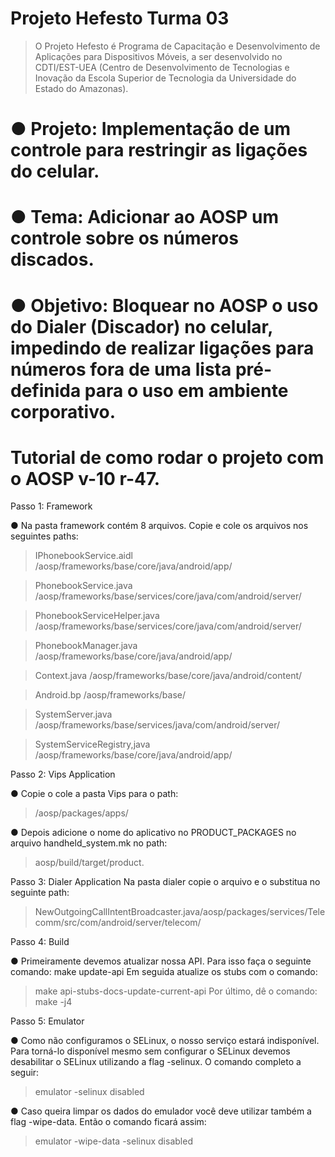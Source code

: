 # Projeto Hefesto Turma 03
> O Projeto Hefesto é Programa de Capacitação e Desenvolvimento de Aplicações para Dispositivos Móveis, a ser desenvolvido no CDTI/EST-UEA (Centro de Desenvolvimento de Tecnologias e Inovação da Escola Superior de Tecnologia da Universidade do Estado do Amazonas).

# ● Projeto: Implementação de um controle para restringir as ligações do celular.
# ● Tema: Adicionar ao AOSP um controle sobre os números discados.
# ● Objetivo: Bloquear no AOSP o uso do Dialer (Discador) no celular, impedindo de realizar ligações para números fora de uma lista pré-definida para o uso em ambiente corporativo.

# Tutorial de como rodar o projeto com o AOSP v-10 r-47.

Passo 1: Framework

● Na pasta framework contém 8 arquivos. Copie e cole os arquivos nos
seguintes paths:

> IPhonebookService.aidl
/aosp/frameworks/base/core/java/android/app/

>  PhonebookService.java
/aosp/frameworks/base/services/core/java/com/android/server/

> PhonebookServiceHelper.java
/aosp/frameworks/base/services/core/java/com/android/server/

> PhonebookManager.java
/aosp/frameworks/base/core/java/android/app/

> Context.java
/aosp/frameworks/base/core/java/android/content/

> Android.bp
/aosp/frameworks/base/

> SystemServer.java
/aosp/frameworks/base/services/java/com/android/server/

> SystemServiceRegistry,java
/aosp/frameworks/base/core/java/android/app/

Passo 2: Vips Application

● Copie o cole a pasta Vips para o path:

> /aosp/packages/apps/

● Depois adicione o nome do aplicativo no PRODUCT_PACKAGES no arquivo
handheld_system.mk no path:

> aosp/build/target/product.

Passo 3: Dialer Application Na pasta dialer copie o arquivo e o substitua no seguinte path:

> NewOutgoingCallIntentBroadcaster.java/aosp/packages/services/Telecomm/src/com/android/server/telecom/

Passo 4: Build

● Primeiramente devemos atualizar nossa API. Para isso faça o seguinte comando:
make update-api Em seguida atualize os stubs com o comando:

>make api-stubs-docs-update-current-api Por último, dê o comando: make -j4

Passo 5: Emulator

● Como não configuramos o SELinux, o nosso serviço estará indisponível. Para torná-lo disponível mesmo sem configurar o SELinux devemos desabilitar o SELinux
utilizando a flag -selinux. O comando completo a seguir: 

>emulator -selinux disabled

● Caso queira limpar os dados do emulador você deve utilizar também a flag -wipe-data. Então o comando ficará assim:

>emulator -wipe-data -selinux disabled

